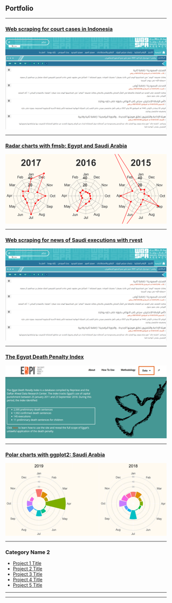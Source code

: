 ## Portfolio

---

### [Web scraping for court cases in Indonesia](/indonesia_scraper)
<img src="images/SPA-screenshot.png?raw=true"/>

---

### [Radar charts with fmsb: Egypt and Saudi Arabia](/radar-charts-egypt-ksa)
<img src="images/egypt-radar-screengrab.png?raw=true"/>

---

### [Web scraping for news of Saudi executions with rvest](/ksa_scraper)
<img src="images/SPA-screenshot.png?raw=true"/>

---

### [The Egypt Death Penalty Index](/EDPI)
<img src="images/EDPI-screenshot.png?raw=true"/>

---

### [Polar charts with ggplot2: Saudi Arabia](/ksa_polar)
<img src="images/ksa-polar-screenshot.png?raw=true"/>

---

### Category Name 2

- [Project 1 Title](http://example.com/)
- [Project 2 Title](http://example.com/)
- [Project 3 Title](http://example.com/)
- [Project 4 Title](http://example.com/)
- [Project 5 Title](http://example.com/)

---




---
